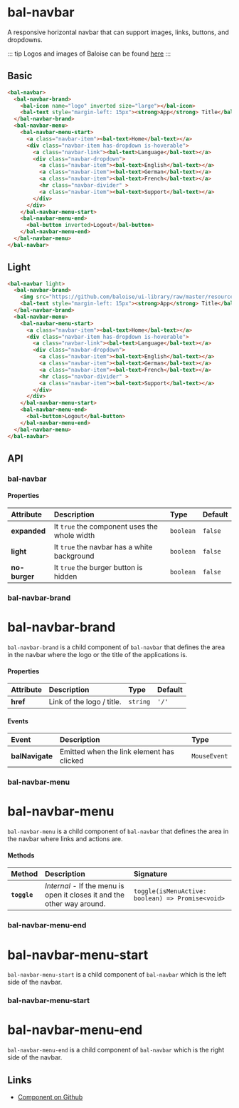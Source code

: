 # bal-navbar

A responsive horizontal navbar that can support images, links, buttons, and dropdowns.

::: tip
Logos and images of Baloise can be found [here](https://www.baloise.com/de/home/ueber-uns/wer-wir-sind/bilder-logos.html)
:::

## Basic

<ClientOnly>  <docs-demo-bal-navbar-64></docs-demo-bal-navbar-64></ClientOnly>

```html
<bal-navbar>
  <bal-navbar-brand>
    <bal-icon name="logo" inverted size="large"></bal-icon>
    <bal-text style="margin-left: 15px"><strong>App</strong> Title</bal-text>
  </bal-navbar-brand>
  <bal-navbar-menu>
    <bal-navbar-menu-start>
      <a class="navbar-item"><bal-text>Home</bal-text></a>
      <div class="navbar-item has-dropdown is-hoverable">
        <a class="navbar-link"><bal-text>Language</bal-text></a>
        <div class="navbar-dropdown">
          <a class="navbar-item"><bal-text>English</bal-text></a>
          <a class="navbar-item"><bal-text>German</bal-text></a>
          <a class="navbar-item"><bal-text>French</bal-text></a>
          <hr class="navbar-divider" >
          <a class="navbar-item"><bal-text>Support</bal-text></a>
        </div>
      </div>
    </bal-navbar-menu-start>
    <bal-navbar-menu-end>
      <bal-button inverted>Logout</bal-button>
    </bal-navbar-menu-end>
  </bal-navbar-menu>
</bal-navbar>
```

## Light

<ClientOnly>  <docs-demo-bal-navbar-65></docs-demo-bal-navbar-65></ClientOnly>

```html
<bal-navbar light>
  <bal-navbar-brand>
    <img src="https://github.com/baloise/ui-library/raw/master/resources/images/logo.svg" >
    <bal-text style="margin-left: 15px"><strong>App</strong> Title</bal-text>
  </bal-navbar-brand>
  <bal-navbar-menu>
    <bal-navbar-menu-start>
      <a class="navbar-item"><bal-text>Home</bal-text></a>
      <div class="navbar-item has-dropdown is-hoverable">
        <a class="navbar-link"><bal-text>Language</bal-text></a>
        <div class="navbar-dropdown">
          <a class="navbar-item"><bal-text>English</bal-text></a>
          <a class="navbar-item"><bal-text>German</bal-text></a>
          <a class="navbar-item"><bal-text>French</bal-text></a>
          <hr class="navbar-divider" >
          <a class="navbar-item"><bal-text>Support</bal-text></a>
        </div>
      </div>
    </bal-navbar-menu-start>
    <bal-navbar-menu-end>
      <bal-button>Logout</bal-button>
    </bal-navbar-menu-end>
  </bal-navbar-menu>
</bal-navbar>
```


## API

### bal-navbar

#### Properties

| Attribute     | Description                                  | Type      | Default |
| :------------ | :------------------------------------------- | :-------- | :------ |
| **expanded**  | It `true` the component uses the whole width | `boolean` | `false` |
| **light**     | It `true` the navbar has a white background  | `boolean` | `false` |
| **no-burger** | It `true` the burger button is hidden        | `boolean` | `false` |

### bal-navbar-brand


# bal-navbar-brand 

`bal-navbar-brand` is a child component of `bal-navbar` that defines the area in the navbar where the logo or the title of the applications is.


#### Properties

| Attribute | Description               | Type     | Default |
| :-------- | :------------------------ | :------- | :------ |
| **href**  | Link of the logo / title. | `string` | `'/'`   |

#### Events

| Event           | Description                               | Type         |
| :-------------- | :---------------------------------------- | :----------- |
| **balNavigate** | Emitted when the link element has clicked | `MouseEvent` |

### bal-navbar-menu


# bal-navbar-menu 

`bal-navbar-menu` is a child component of `bal-navbar` that defines the area in the navbar where links and actions are.



#### Methods

| Method       | Description                                                             | Signature                                        |
| :----------- | :---------------------------------------------------------------------- | :----------------------------------------------- |
| **`toggle`** | *Internal* - If the menu is open it closes it and the other way around. | `toggle(isMenuActive: boolean) => Promise<void>` |

### bal-navbar-menu-end


# bal-navbar-menu-start 

`bal-navbar-menu-start` is a child component of `bal-navbar` which is the left side of the navbar.



### bal-navbar-menu-start


# bal-navbar-menu-end 

`bal-navbar-menu-end` is a child component of `bal-navbar` which is the right side of the navbar.








## Links

* [Component on Github](https://github.com/baloise/ui-library/blob/master/packages/library/src/components/bal-navbar)
